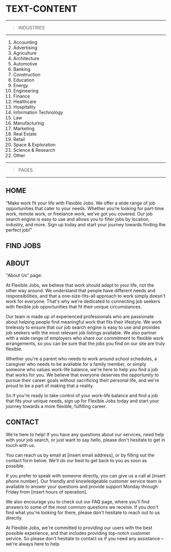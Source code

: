 
# TEXT-CONTENT

----
> INDUSTRIES
----

1. Accounting
2. Advertising
3. Agriculture
4. Architecture
5. Automotive
6. Banking
7. Construction
8. Education
9. Energy
10. Engineering
11. Finance
12. Healthcare
13. Hospitality
14. Information Technology
15. Law
16. Manufacturing
17. Marketing
18. Real Estate
19. Retail
20. Space & Exploration
21. Science & Research
22. Other

----
> PAGES
----
## HOME

“Make work fit your life with Flexible Jobs. We offer a wide range of job 
opportunities that cater to your needs. Whether you’re looking for part-time 
work, remote work, or freelance work, we’ve got you covered. Our job search 
engine is easy to use and allows you to filter jobs by location, industry, 
and more. Sign up today and start your journey towards finding the perfect 
job!”


## FIND JOBS



## ABOUT

"About Us" page:

At Flexible Jobs, we believe that work should adapt to your life, not the other way around. We understand that people have different needs and responsibilities, and that a one-size-fits-all approach to work simply doesn't work for everyone. That's why we're dedicated to connecting job seekers with flexible job opportunities that fit their unique circumstances.

Our team is made up of experienced professionals who are passionate about helping people find meaningful work that fits their lifestyle. We work tirelessly to ensure that our job search engine is easy to use and provides job seekers with the most relevant job listings available. We also partner with a wide range of employers who share our commitment to flexible work arrangements, so you can be sure that the jobs you find on our site are truly flexible.

Whether you're a parent who needs to work around school schedules, a caregiver who needs to be available for a family member, or simply someone who values work-life balance, we're here to help you find a job that works for you. We believe that everyone deserves the opportunity to pursue their career goals without sacrificing their personal life, and we're proud to be a part of making that a reality.

So if you're ready to take control of your work-life balance and find a job that fits your unique needs, sign up for Flexible Jobs today and start your journey towards a more flexible, fulfilling career.

## CONTACT

We're here to help! If you have any questions about our services, need help with your job search, or just want to say hello, please don't hesitate to get in touch with us.

You can reach us by email at [insert email address], or by filling out the contact form below. We'll do our best to get back to you as soon as possible.

If you prefer to speak with someone directly, you can give us a call at [insert phone number]. Our friendly and knowledgeable customer service team is available to answer your questions and provide support Monday through Friday from [insert hours of operation].

We also encourage you to check out our FAQ page, where you'll find answers to some of the most common questions we receive. If you don't find what you're looking for there, please don't hesitate to reach out to us directly.

At Flexible Jobs, we're committed to providing our users with the best possible experience, and that includes providing top-notch customer service. So please don't hesitate to contact us if you need any assistance – we're always here to help